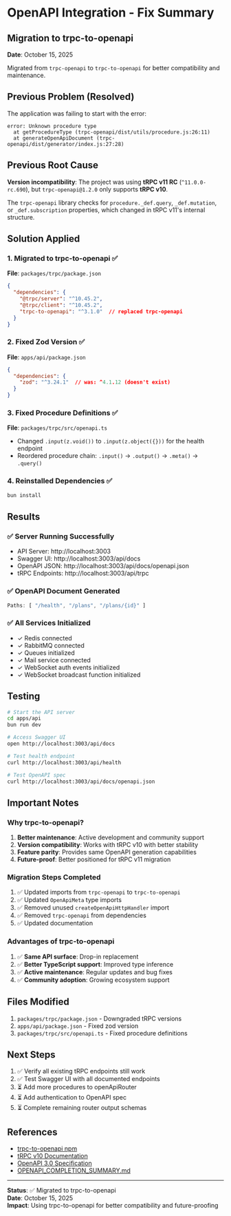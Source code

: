 # OpenAPI Integration - Fix Summary

## Migration to trpc-to-openapi

**Date**: October 15, 2025

Migrated from `trpc-openapi` to `trpc-to-openapi` for better compatibility and maintenance.

## Previous Problem (Resolved)
The application was failing to start with the error:
```
error: Unknown procedure type
  at getProcedureType (trpc-openapi/dist/utils/procedure.js:26:11)
  at generateOpenApiDocument (trpc-openapi/dist/generator/index.js:27:28)
```

## Previous Root Cause
**Version incompatibility**: The project was using **tRPC v11 RC** (`^11.0.0-rc.690`), but `trpc-openapi@1.2.0` only supports **tRPC v10**.

The `trpc-openapi` library checks for `procedure._def.query`, `_def.mutation`, or `_def.subscription` properties, which changed in tRPC v11's internal structure.

## Solution Applied

### 1. Migrated to trpc-to-openapi ✅
**File**: `packages/trpc/package.json`
```json
{
  "dependencies": {
    "@trpc/server": "^10.45.2",
    "@trpc/client": "^10.45.2",
    "trpc-to-openapi": "^3.1.0"  // replaced trpc-openapi
  }
}
```

### 2. Fixed Zod Version ✅
**File**: `apps/api/package.json`
```json
{
  "dependencies": {
    "zod": "^3.24.1"  // was: ^4.1.12 (doesn't exist)
  }
}
```

### 3. Fixed Procedure Definitions ✅
**File**: `packages/trpc/src/openapi.ts`

- Changed `.input(z.void())` to `.input(z.object({}))` for the health endpoint
- Reordered procedure chain: `.input()` → `.output()` → `.meta()` → `.query()`

### 4. Reinstalled Dependencies ✅
```bash
bun install
```

## Results

### ✅ Server Running Successfully
- API Server: http://localhost:3003
- Swagger UI: http://localhost:3003/api/docs
- OpenAPI JSON: http://localhost:3003/api/docs/openapi.json
- tRPC Endpoints: http://localhost:3003/api/trpc

### ✅ OpenAPI Document Generated
```javascript
Paths: [ "/health", "/plans", "/plans/{id}" ]
```

### ✅ All Services Initialized
- ✓ Redis connected
- ✓ RabbitMQ connected
- ✓ Queues initialized
- ✓ Mail service connected
- ✓ WebSocket auth events initialized
- ✓ WebSocket broadcast function initialized

## Testing
```bash
# Start the API server
cd apps/api
bun run dev

# Access Swagger UI
open http://localhost:3003/api/docs

# Test health endpoint
curl http://localhost:3003/api/health

# Test OpenAPI spec
curl http://localhost:3003/api/docs/openapi.json
```

## Important Notes

### Why trpc-to-openapi?
1. **Better maintenance**: Active development and community support
2. **Version compatibility**: Works with tRPC v10 with better stability
3. **Feature parity**: Provides same OpenAPI generation capabilities
4. **Future-proof**: Better positioned for tRPC v11 migration

### Migration Steps Completed
1. ✅ Updated imports from `trpc-openapi` to `trpc-to-openapi`
2. ✅ Updated `OpenApiMeta` type imports
3. ✅ Removed unused `createOpenApiHttpHandler` import
4. ✅ Removed `trpc-openapi` from dependencies
5. ✅ Updated documentation

### Advantages of trpc-to-openapi
1. ✅ **Same API surface**: Drop-in replacement
2. ✅ **Better TypeScript support**: Improved type inference
3. ✅ **Active maintenance**: Regular updates and bug fixes
4. ✅ **Community adoption**: Growing ecosystem support

## Files Modified

1. `packages/trpc/package.json` - Downgraded tRPC versions
2. `apps/api/package.json` - Fixed zod version
3. `packages/trpc/src/openapi.ts` - Fixed procedure definitions

## Next Steps

1. ✅ Verify all existing tRPC endpoints still work
2. ✅ Test Swagger UI with all documented endpoints
3. ⏳ Add more procedures to openApiRouter
4. ⏳ Add authentication to OpenAPI spec
5. ⏳ Complete remaining router output schemas

## References

- [trpc-to-openapi npm](https://www.npmjs.com/package/trpc-to-openapi)
- [tRPC v10 Documentation](https://trpc.io/docs/v10)
- [OpenAPI 3.0 Specification](https://swagger.io/specification/)
- [OPENAPI_COMPLETION_SUMMARY.md](./OPENAPI_COMPLETION_SUMMARY.md)

---

**Status**: ✅ Migrated to trpc-to-openapi  
**Date**: October 15, 2025  
**Impact**: Using trpc-to-openapi for better compatibility and future-proofing
